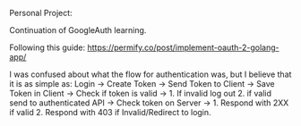 Personal Project:

Continuation of GoogleAuth learning.

Following this guide: https://permify.co/post/implement-oauth-2-golang-app/

I was confused about what the flow for authentication was, but I believe that it is as simple as:
Login -> Create Token -> Send Token to Client -> Save Token in Client -> Check if token is valid -> 1. If invalid log out 2. if valid send to authenticated API -> Check token on Server -> 1. Respond with 2XX if valid 2. Respond with 403 if Invalid/Redirect to login.

